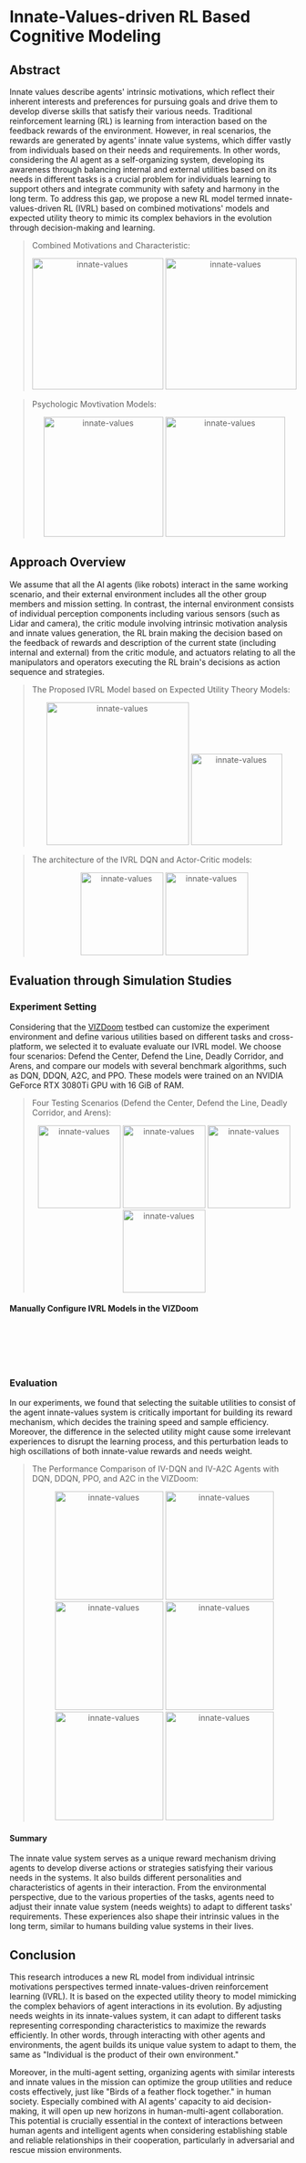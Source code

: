 # Innate-Values-driven RL Based Cognitive Modeling

## Abstract
Innate values describe agents' intrinsic motivations, which reflect their inherent interests and preferences for pursuing goals and drive them to develop diverse skills that satisfy their various needs. Traditional reinforcement learning (RL) is learning from interaction based on the feedback rewards of the environment. However, in real scenarios, the rewards are generated by agents' innate value systems, which differ vastly from individuals based on their needs and requirements. In other words, considering the AI agent as a self-organizing system, developing its awareness through balancing internal and external utilities based on its needs in different tasks is a crucial problem for individuals learning to support others and integrate community with safety and harmony in the long term. To address this gap, we propose a new RL model termed innate-values-driven RL (IVRL) based on combined motivations' models and expected utility theory to mimic its complex behaviors in the evolution through decision-making and learning.

> Combined Motivations and Characteristic:
    <div align = center>
    <img src="https://github.com/is3rlab/Innate-Values-driven-Reinforcement-Learning/blob/main/figures/1.png" height="230" alt="innate-values">
    <img src="https://github.com/is3rlab/Innate-Values-driven-Reinforcement-Learning/blob/main/figures/gre.png" height="230" alt="innate-values">
    </div>

> Psychologic Movtivation Models:
    <div align = center>
    <img src="https://github.com/is3rlab/Innate-Values-driven-Reinforcement-Learning/blob/main/figures/0.png" height="210" alt="innate-values">
    <img src="https://github.com/is3rlab/Innate-Values-driven-Reinforcement-Learning/blob/main/figures/6.png" height="210" alt="innate-values">
    </div>

## Approach Overview
We assume that all the AI agents (like robots) interact in the same working scenario, and their external environment includes all the other group members and mission setting. In contrast, the internal environment consists of individual perception components including various sensors (such as Lidar and camera), the critic module involving intrinsic motivation analysis and innate values generation, the RL brain making the decision based on the feedback of rewards and description of the current state (including internal and external) from the critic module, and actuators relating to all the manipulators and operators executing the RL brain's decisions as action sequence and strategies.

> The Proposed IVRL Model based on Expected Utility Theory Models:
    <div align = center>
    <img src="https://github.com/is3rlab/Innate-Values-driven-Reinforcement-Learning/blob/main/figures/2.png" height="250" alt="innate-values">
    <img src="https://github.com/is3rlab/Innate-Values-driven-Reinforcement-Learning/blob/main/figures/3.png" height="160" alt="innate-values">
    </div>

> The architecture of the IVRL DQN and Actor-Critic models:
    <div align = center>
    <img src="https://github.com/is3rlab/Innate-Values-driven-Reinforcement-Learning/blob/main/figures/4.png" height="145" alt="innate-values">
    <img src="https://github.com/is3rlab/Innate-Values-driven-Reinforcement-Learning/blob/main/figures/5.png" height="145" alt="innate-values">
    </div>

## Evaluation through Simulation Studies
### Experiment Setting
Considering that the [VIZDoom](https://vizdoom.cs.put.edu.pl/) testbed can customize the experiment environment and define various utilities based on different tasks and cross-platform, we selected it to evaluate evaluate our IVRL model. We choose four scenarios: Defend the Center, Defend the Line, Deadly Corridor, and Arens, and compare our models with several benchmark algorithms, such as DQN, DDQN, A2C, and PPO. These models were trained on an NVIDIA GeForce RTX 3080Ti GPU with 16 GiB of RAM.

> Four Testing Scenarios (Defend the Center, Defend the Line, Deadly Corridor, and Arens):
    <div align = center>
    <img src="https://github.com/is3rlab/Innate-Values-driven-Reinforcement-Learning/blob/main/figures/defend_the_center.png" height="145" alt="innate-values">
    <img src="https://github.com/is3rlab/Innate-Values-driven-Reinforcement-Learning/blob/main/figures/defend_the_line.png" height="145" alt="innate-values">
    <img src="https://github.com/is3rlab/Innate-Values-driven-Reinforcement-Learning/blob/main/figures/deadly_corridor.png" height="145" alt="innate-values">
    <img src="https://github.com/is3rlab/Innate-Values-driven-Reinforcement-Learning/blob/main/figures/arena.png" height="145" alt="innate-values">
    </div>

#### Manually Configure IVRL Models in the VIZDoom
```






```

### Evaluation
In our experiments, we found that selecting the suitable utilities to consist of the agent innate-values system is critically important for building its reward mechanism, which decides the training speed and sample efficiency. Moreover, the difference in the selected utility might cause some irrelevant experiences to disrupt the learning process, and this perturbation leads to high oscillations of both innate-value rewards and needs weight. 

> The Performance Comparison of IV-DQN and IV-A2C Agents with DQN, DDQN, PPO, and A2C in the VIZDoom:
    <div align = center>
    <img src="https://github.com/is3rlab/Innate-Values-driven-Reinforcement-Learning/blob/main/figures/Defend_the_Center.png" height="190" alt="innate-values">
    <img src="https://github.com/is3rlab/Innate-Values-driven-Reinforcement-Learning/blob/main/figures/dtc_needs_dqn.png" height="190" alt="innate-values">
    <img src="https://github.com/is3rlab/Innate-Values-driven-Reinforcement-Learning/blob/main/figures/dtc_needs_a2c.png" height="190" alt="innate-values">
    <img src="https://github.com/is3rlab/Innate-Values-driven-Reinforcement-Learning/blob/main/figures/Defend_the_Line.png" height="190" alt="innate-values">
    <img src="https://github.com/is3rlab/Innate-Values-driven-Reinforcement-Learning/blob/main/figures/dtl_needs_dqn.png" height="190" alt="innate-values">
    <img src="https://github.com/is3rlab/Innate-Values-driven-Reinforcement-Learning/blob/main/figures/dtl_needs_a2c.png" height="190" alt="innate-values">
    </div>


#### Summary
The innate value system serves as a unique reward mechanism driving agents to develop diverse actions or strategies satisfying their various needs in the systems. It also builds different personalities and characteristics of agents in their interaction. From the environmental perspective, due to the various properties of the tasks, agents need to adjust their innate value system (needs weights) to adapt to different tasks' requirements. These experiences also shape their intrinsic values in the long term, similar to humans building value systems in their lives.

## Conclusion
This research introduces a new RL model from individual intrinsic motivations perspectives termed innate-values-driven reinforcement learning (IVRL). It is based on the expected utility theory to model mimicking the complex behaviors of agent interactions in its evolution. By adjusting needs weights in its innate-values system, it can adapt to different tasks representing corresponding characteristics to maximize the rewards efficiently. In other words, through interacting with other agents and environments, the agent builds its unique value system to adapt to them, the same as "Individual is the product of their own environment."

Moreover, in the multi-agent setting, organizing agents with similar interests and innate values in the mission can optimize the group utilities and reduce costs effectively, just like "Birds of a feather flock together." in human society. Especially combined with AI agents' capacity to aid decision-making, it will open up new horizons in human-multi-agent collaboration. This potential is crucially essential in the context of interactions between human agents and intelligent agents when considering establishing stable and reliable relationships in their cooperation, particularly in adversarial and rescue mission environments.
